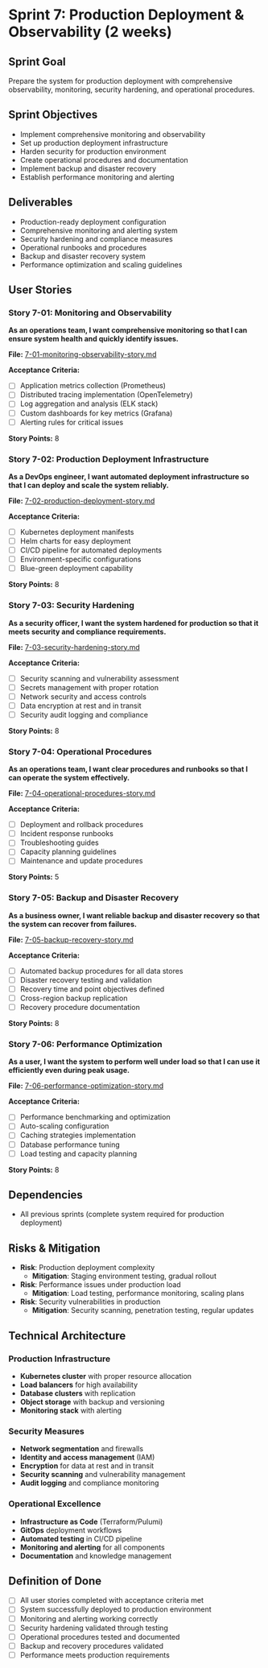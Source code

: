 # Sprint 7: Production Deployment & Observability (2 weeks)

## Sprint Goal
Prepare the system for production deployment with comprehensive observability, monitoring, security hardening, and operational procedures.

## Sprint Objectives
- Implement comprehensive monitoring and observability
- Set up production deployment infrastructure
- Harden security for production environment
- Create operational procedures and documentation
- Implement backup and disaster recovery
- Establish performance monitoring and alerting

## Deliverables
- Production-ready deployment configuration
- Comprehensive monitoring and alerting system
- Security hardening and compliance measures
- Operational runbooks and procedures
- Backup and disaster recovery system
- Performance optimization and scaling guidelines

## User Stories

### Story 7-01: Monitoring and Observability
**As an operations team, I want comprehensive monitoring so that I can ensure system health and quickly identify issues.**

**File:** [7-01-monitoring-observability-story.md](7-01-monitoring-observability-story.md)

**Acceptance Criteria:**
- [ ] Application metrics collection (Prometheus)
- [ ] Distributed tracing implementation (OpenTelemetry)
- [ ] Log aggregation and analysis (ELK stack)
- [ ] Custom dashboards for key metrics (Grafana)
- [ ] Alerting rules for critical issues

**Story Points:** 8

### Story 7-02: Production Deployment Infrastructure
**As a DevOps engineer, I want automated deployment infrastructure so that I can deploy and scale the system reliably.**

**File:** [7-02-production-deployment-story.md](7-02-production-deployment-story.md)

**Acceptance Criteria:**
- [ ] Kubernetes deployment manifests
- [ ] Helm charts for easy deployment
- [ ] CI/CD pipeline for automated deployments
- [ ] Environment-specific configurations
- [ ] Blue-green deployment capability

**Story Points:** 8

### Story 7-03: Security Hardening
**As a security officer, I want the system hardened for production so that it meets security and compliance requirements.**

**File:** [7-03-security-hardening-story.md](7-03-security-hardening-story.md)

**Acceptance Criteria:**
- [ ] Security scanning and vulnerability assessment
- [ ] Secrets management with proper rotation
- [ ] Network security and access controls
- [ ] Data encryption at rest and in transit
- [ ] Security audit logging and compliance

**Story Points:** 8

### Story 7-04: Operational Procedures
**As an operations team, I want clear procedures and runbooks so that I can operate the system effectively.**

**File:** [7-04-operational-procedures-story.md](7-04-operational-procedures-story.md)

**Acceptance Criteria:**
- [ ] Deployment and rollback procedures
- [ ] Incident response runbooks
- [ ] Troubleshooting guides
- [ ] Capacity planning guidelines
- [ ] Maintenance and update procedures

**Story Points:** 5

### Story 7-05: Backup and Disaster Recovery
**As a business owner, I want reliable backup and disaster recovery so that the system can recover from failures.**

**File:** [7-05-backup-recovery-story.md](7-05-backup-recovery-story.md)

**Acceptance Criteria:**
- [ ] Automated backup procedures for all data stores
- [ ] Disaster recovery testing and validation
- [ ] Recovery time and point objectives defined
- [ ] Cross-region backup replication
- [ ] Recovery procedure documentation

**Story Points:** 8

### Story 7-06: Performance Optimization
**As a user, I want the system to perform well under load so that I can use it efficiently even during peak usage.**

**File:** [7-06-performance-optimization-story.md](7-06-performance-optimization-story.md)

**Acceptance Criteria:**
- [ ] Performance benchmarking and optimization
- [ ] Auto-scaling configuration
- [ ] Caching strategies implementation
- [ ] Database performance tuning
- [ ] Load testing and capacity planning

**Story Points:** 8

## Dependencies
- All previous sprints (complete system required for production deployment)

## Risks & Mitigation
- **Risk**: Production deployment complexity
  - **Mitigation**: Staging environment testing, gradual rollout
- **Risk**: Performance issues under production load
  - **Mitigation**: Load testing, performance monitoring, scaling plans
- **Risk**: Security vulnerabilities in production
  - **Mitigation**: Security scanning, penetration testing, regular updates

## Technical Architecture

### Production Infrastructure
- **Kubernetes cluster** with proper resource allocation
- **Load balancers** for high availability
- **Database clusters** with replication
- **Object storage** with backup and versioning
- **Monitoring stack** with alerting

### Security Measures
- **Network segmentation** and firewalls
- **Identity and access management** (IAM)
- **Encryption** for data at rest and in transit
- **Security scanning** and vulnerability management
- **Audit logging** and compliance monitoring

### Operational Excellence
- **Infrastructure as Code** (Terraform/Pulumi)
- **GitOps** deployment workflows
- **Automated testing** in CI/CD pipeline
- **Monitoring and alerting** for all components
- **Documentation** and knowledge management

## Definition of Done
- [ ] All user stories completed with acceptance criteria met
- [ ] System successfully deployed to production environment
- [ ] Monitoring and alerting working correctly
- [ ] Security hardening validated through testing
- [ ] Operational procedures tested and documented
- [ ] Backup and recovery procedures validated
- [ ] Performance meets production requirements
